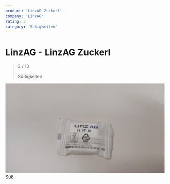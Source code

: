 ```yaml
---
product: 'LinzAG Zuckerl'
company: 'LinzAG'
rating: 3
category: 'Süßigkeiten'
---
```


# LinzAG - LinzAG Zuckerl
>
> 3 / 10
>
> Süßigkeiten

![LinzAG Zuckerl](./assets/linzag-linzag-zuckerl-576bdb0b-efe6-4584-bcde-cb0f6c6fc8d9.jpg)
Süß
